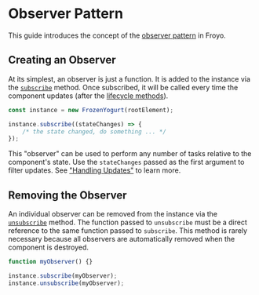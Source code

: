 # Observer Pattern

This guide introduces the concept of the [observer pattern](https://en.wikipedia.org/wiki/Observer_pattern) in Froyo.

## Creating an Observer

At its simplest, an observer is just a function. It is added to the instance via the [`subscribe`](../api/component.md#subscribe) method. Once subscribed, it will be called every time the component updates (after the [lifecycle methods](../fundamentals/component-lifecycle.md#the-lifecycle-methods)).

```js
const instance = new FrozenYogurt(rootElement);

instance.subscribe((stateChanges) => {
    /* the state changed, do something ... */
});
```

This "observer" can be used to perform any number of tasks relative to the component's state. Use the `stateChanges` passed as the first argument to filter updates. See ["Handling Updates"](../fundamentals/handling-updates.md#handling-updates) to learn more.

## Removing the Observer

An individual observer can be removed from the instance via the [`unsubscribe`](../api/component.md#unsubscribe) method. The function passed to `unsubscribe` must be a direct reference to the same function passed to `subscribe`. This method is rarely necessary because all observers are automatically removed when the component is destroyed.

```js
function myObserver() {}

instance.subscribe(myObserver);
instance.unsubscribe(myObserver);
```
